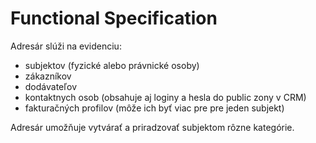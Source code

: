 # Functional Specification

Adresár slúži na evidenciu:
* subjektov (fyzické alebo právnické osoby)
* zákazníkov
* dodávateľov
* kontaktnych osob (obsahuje aj loginy a hesla do public zony v CRM)
* fakturačných profilov (môže ich byť viac pre pre jeden subjekt)

Adresár umožňuje vytvárať a priradzovať subjektom rôzne kategórie.